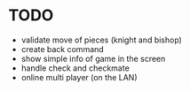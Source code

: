 # TODO

- validate move of pieces (knight and bishop)
- create back command
- show simple info of game in the screen
- handle check and checkmate
- online multi player (on the LAN)
